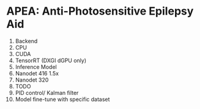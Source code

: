 # APEA: Anti-Photosensitive Epilepsy Aid  
1. Backend
  1. CPU
  2. CUDA
  3. TensorRT (DXGI dGPU only)
2. Inference Model
  1. Nanodet 416 1.5x
  2. Nanodet 320
3. TODO
  1. PID control/ Kalman filter
  2. Model fine-tune with specific dataset
